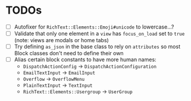 # TODOs

- [ ] Autofixer for `RichText::Elements::Emoji#unicode` to lowercase...?
- [ ] Validate that only one element in a `view` has `focus_on_load` set to `true` (note: views are modals or home tabs)
- [ ] Try defining `as_json` in the base class to rely on `attributes` so most Block classes don't need to define their own
- [ ] Alias certain block constants to have more human names:
  * `DispatchActionConfig` -> `DispatchActionConfiguration`
  * `EmailTextInput` -> `EmailInput`
  * `Overflow` -> `OverflowMenu`
  * `PlainTextInput` -> `TextInput`
  * `RichText::Elements::Usergroup` -> `UserGroup`
